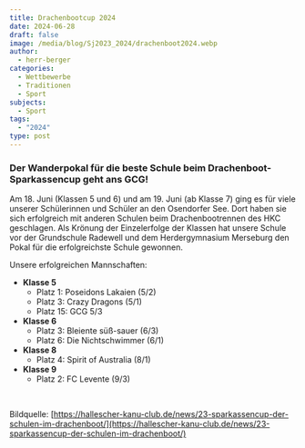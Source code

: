 ```yaml
---
title: Drachenbootcup 2024
date: 2024-06-28
draft: false
image: /media/blog/Sj2023_2024/drachenboot2024.webp
author:
  - herr-berger
categories:
  - Wettbewerbe
  - Traditionen
  - Sport
subjects:
  - Sport
tags:
  - "2024"
type: post
---
```

### Der Wanderpokal für die beste Schule beim Drachenboot-Sparkassencup geht ans GCG!

Am 18. Juni (Klassen 5 und 6) und am 19. Juni (ab Klasse 7) ging es für viele unserer Schülerinnen und Schüler an den Osendorfer See. Dort haben sie sich erfolgreich mit anderen Schulen beim Drachenbootrennen des HKC geschlagen. Als Krönung der Einzelerfolge der Klassen hat unsere Schule vor der Grundschule Radewell und dem Herdergymnasium Merseburg den Pokal für die erfolgreichste Schule gewonnen. 

Unsere erfolgreichen Mannschaften:

- **Klasse 5**
  - Platz 1: Poseidons Lakaien (5/2)
  - Platz 3: Crazy Dragons (5/1)
  - Platz 15: GCG 5/3
- **Klasse 6**
  - Platz 3: Bleiente süß-sauer (6/3)
  - Platz 6: Die Nichtschwimmer (6/1)
- **Klasse 8**
  - Platz 4: Spirit of Australia (8/1)
- **Klasse 9**
  - Platz 2: FC Levente (9/3)

‎ 

Bildquelle: [https://hallescher-kanu-club.de/news/23-sparkassencup-der-schulen-im-drachenboot/](https://hallescher-kanu-club.de/news/23-sparkassencup-der-schulen-im-drachenboot/)





